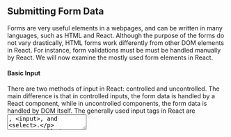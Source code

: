 ## Submitting Form Data

Forms are very useful elements in a webpages, and can be written in many languages, such as HTML and React. Although the purpose of the forms do not vary drastically, HTML forms work differently from other DOM elements in React. For instance, form validations must be must be handled manually by React. We will now examine the mostly used form elements in React.

#### Basic Input

There are two methods of input in React: controlled and uncontrolled. The main difference is that in controlled inputs, the form data is handled by a React component, while in uncontrolled components, the form data is handled by DOM itself. The generally used input tags in React are <textarea>, <input>, and <select>.


Uncontrolled inputs resemble HTML form elements, and these inputs can remember the last user input. With this input, the value is needed to be pulled when the user needs it or when it is submitted. Their value can be get using the onClick function.


Controlled inputs is more the React way and update the variable attached to the tag when the value in the input field is changed. For instance, this can be done with the syntax:


<input value={someValue} onChange={handleChange} />


where someValue is a variable and handleChange is the function.

#### Submitting the Form

The uncontrolled input types can be submitted by using the onSubmit tag attached to a form element that has a button. This can be done with the syntax:


<form onSubmit={this.handleSubmit}>


where this.handleSubmit is a function.


The controlled inputs uses the onChange to capture the text value in the input when any change occurs. the variable in the value attribute is updated, and the function called in onChange attribute executes at any change

#### An Example Form

in the connect 4 game we used a form to get the player's information, and the code snippet for this function is:


<form onSubmit={this.handleSubmit}>
  
  
  <label>
  
  
    Player 1 Name:
    
    
    <input type="text" value={this.state.valuePlayer1} onChange={this.handleChangePlayer1} />
    
    
  </label>
  
  
  <label>
  
  
     Player 2 Name:
     
     
     <input type="text" value={this.state.valuePlayer2} onChange={this.handleChangePlayer2} />
     
     
   </label>
   
   
  <input type="submit" value="Submit" />
  
  
</form>
  
  
handleSubmit(event) {


  if(this.state.valuePlayer2 != '' && this.state.valuePlayer1 != ''){
  
  
    this.props.playerData.player1Name = this.state.valuePlayer1;
    
    
    this.props.playerData.player2Name = this.state.valuePlayer2;
    
    
    this.setState({toGame: true});
    
    
  }else{
  
  
    alert('please enter a name for both players');
    
    
  }
  
  
}

## Pulling API data using fetch.then

The browser connects to the API of an external web server and pulls the data it needs.. The sample syntax is:


fetch(url).then(result => result.json()).then(result => {this.setState({data: result})});


The url is the website we want get the data from. The first then turns the result into the JSON format. The second then assigns the JSON API into the data array. 





